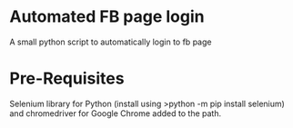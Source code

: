# Automated FB page login
A small python script to automatically login to fb page

# Pre-Requisites
Selenium library for Python (install using  >python -m pip install selenium) and chromedriver for Google Chrome added to the path.
